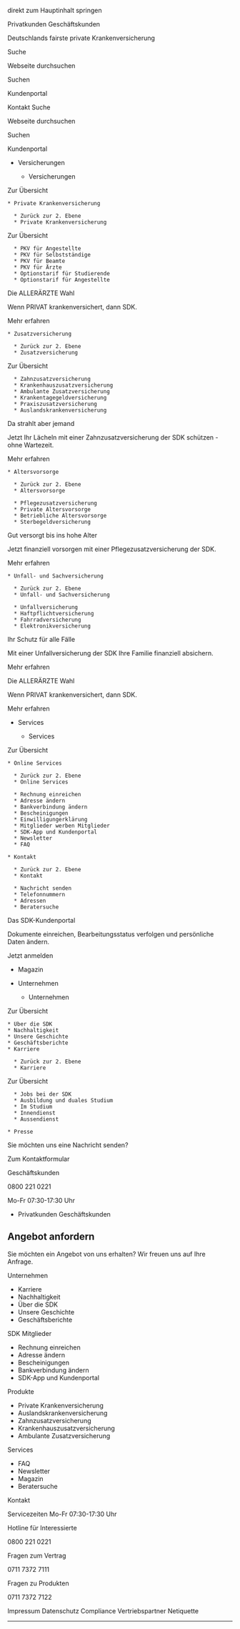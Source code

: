 direkt zum Hauptinhalt springen

Privatkunden Geschäftskunden

Deutschlands fairste private Kranken­versicherung

Suche

Webseite durchsuchen

Suchen

Kun­den­por­tal

Kontakt Suche

Webseite durchsuchen

Suchen

Kun­den­por­tal

  * Versicherungen 

    * Versicherungen

Zur Übersicht

    * Private Kranken­versicherung 

      * Zurück zur 2. Ebene 
      * Private Kranken­versicherung

Zur Übersicht

      * PKV für Angestellte 
      * PKV für Selbstständige 
      * PKV für Beamte 
      * PKV für Ärzte 
      * Optionstarif für Studierende 
      * Optionstarif für Angestellte 

Die ALLERÄRZTE Wahl

Wenn PRIVAT krankenversichert, dann SDK.

Mehr erfahren

    * Zusatz­versicherung 

      * Zurück zur 2. Ebene 
      * Zusatz­versicherung

Zur Übersicht

      * Zahn­zusatz­versicherung 
      * Kranken­haus­zusatz­versicherung 
      * Ambulante Zusatz­versicherung 
      * Krankentagegeldversicherung 
      * Praxiszusatzversicherung 
      * Auslands­kranken­versicherung 

Da strahlt aber jemand

Jetzt Ihr Lächeln mit einer Zahn­zusatz­versicherung der SDK schützen - ohne
Wartezeit.

Mehr erfahren

    * Altersvorsorge 

      * Zurück zur 2. Ebene 
      * Altersvorsorge 

      * Pflege­zusatz­versicherung 
      * Private Altersvorsorge 
      * Betriebliche Altersvorsorge 
      * Sterbegeldversicherung 

Gut versorgt bis ins hohe Alter

Jetzt finanziell vorsorgen mit einer Pflege­zusatz­versicherung der SDK.

Mehr erfahren

    * Unfall- und Sachversicherung 

      * Zurück zur 2. Ebene 
      * Unfall- und Sachversicherung 

      * Unfallversicherung 
      * Haft­pflicht­ver­siche­rung 
      * Fahrrad­versicherung 
      * Elektronik­versicherung 

Ihr Schutz für alle Fälle

Mit einer Unfallversicherung der SDK Ihre Familie finanziell absichern.

Mehr erfahren

Die ALLERÄRZTE Wahl

Wenn PRIVAT krankenversichert, dann SDK.

Mehr erfahren

  * Services 

    * Services

Zur Übersicht

    * Online Services 

      * Zurück zur 2. Ebene 
      * Online Services 

      * Rechnung einreichen 
      * Adresse ändern 
      * Bankverbindung ändern 
      * Bescheinigungen 
      * Einwilligungerklärung 
      * Mitglieder werben Mitglieder 
      * SDK-App und Kun­den­por­tal 
      * Newsletter 
      * FAQ 

    * Kontakt 

      * Zurück zur 2. Ebene 
      * Kontakt 

      * Nachricht senden 
      * Telefonnummern 
      * Adressen 
      * Beratersuche 

Das SDK-Kundenportal

Dokumente einreichen, Bearbeitungsstatus verfolgen und persönliche Daten
ändern.

Jetzt anmelden

  * Magazin 
  * Unternehmen 

    * Unternehmen

Zur Übersicht

    * Über die SDK 
    * Nachhaltigkeit 
    * Unsere Geschichte 
    * Geschäftsberichte 
    * Karriere 

      * Zurück zur 2. Ebene 
      * Karriere

Zur Übersicht

      * Jobs bei der SDK 
      * Ausbildung und duales Studium 
      * Im Studium 
      * Innendienst 
      * Aussendienst 

    * Presse 

Sie möchten uns eine Nachricht senden?

Zum Kontaktformular

Geschäftskunden

0800 221 0221

Mo-Fr 07:30-17:30 Uhr

  * Privatkunden Geschäftskunden

## Angebot anfordern

Sie möchten ein Angebot von uns erhalten? Wir freuen uns auf Ihre Anfrage.

Unternehmen

  * Karriere
  * Nachhaltigkeit
  * Über die SDK
  * Unsere Geschichte
  * Geschäftsberichte

SDK Mitglieder

  * Rechnung einreichen
  * Adresse ändern
  * Bescheinigungen
  * Bankverbindung ändern
  * SDK-App und Kun­den­por­tal

Produkte

  * Private Kranken­versicherung
  * Auslands­kranken­versicherung
  * Zahn­zusatz­versicherung
  * Kranken­haus­zusatz­versicherung
  * Ambulante Zusatz­versicherung

Services

  * FAQ
  * Newsletter
  * Magazin
  * Beratersuche

Kontakt

Servicezeiten Mo-Fr 07:30-17:30 Uhr

Hotline für Interessierte

0800 221 0221

Fragen zum Vertrag

0711 7372 7111

Fragen zu Produkten

0711 7372 7122

Impressum Datenschutz Compliance Vertriebspartner Netiquette

  *   *   *   *   * 

